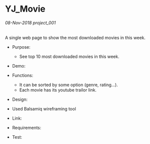 # YJ_Movie

###### 08-Nov-2018 project_001
A single web page to show the most downloaded movies in this week.

* Purpose:
  * See top 10 most downloaded movies in this week.
  
* Demo:
    
* Functions:
  * It can be sorted by some option (genre, rating...).
  * Each movie has its youtube trailor link.
  
* Design:
 * Used Balsamiq wireframing tool
 * Link: 

* Requirements:

* Test:
